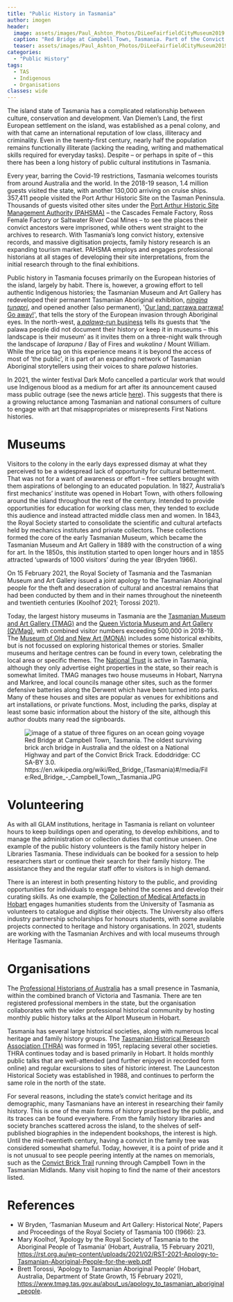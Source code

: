 ```yaml
---
title: "Public History in Tasmania"
author: imogen
header:
  image: assets/images/Paul_Ashton_Photos/DiLeeFairfieldCityMuseum2019.jpeg
  caption: "Red Bridge at Campbell Town, Tasmania. Part of the Convict Brick Trail. Edoddridge: CC BY-SA 3.0."
  teaser: assets/images/Paul_Ashton_Photos/DiLeeFairfieldCityMuseum2019.jpeg
categories:
  - "Public History"
tags:
  - TAS
  - Indigenous
  - Organisations
classes: wide
---
```

The island state of Tasmania has a complicated relationship between culture, conservation and development. Van Diemen’s Land, the first European settlement on the island, was established as a penal colony, and with that came an international reputation of low class, illiteracy and criminality. Even in the twenty-first century, nearly half the population remains functionally illiterate (lacking the reading, writing and mathematical skills required for everyday tasks). Despite – or perhaps in spite of – this there has been a long history of public cultural institutions in Tasmania.

Every year, barring the Covid-19 restrictions, Tasmania welcomes tourists from around Australia and the world. In the 2018-19 season, 1.4 million guests visited the state, with another 130,000 arriving on cruise ships. 357,411 people visited the Port Arthur Historic Site on the Tasman Peninsula. Thousands of guests visited other sites under the [Port Arthur Historic Site Management Authority (PAHSMA)](https://portarthur.org.au/about-us/) – the Cascades Female Factory, Ross Female Factory or Saltwater River Coal Mines – to see the places their convict ancestors were imprisoned, while others went straight to the archives to research. With Tasmania’s long convict history, extensive records, and massive digitisation projects, family history research is an expanding tourism market. PAHSMA employs and engages professional historians at all stages of developing their site interpretations, from the initial research through to the final exhibitions.

Public history in Tasmania focuses primarily on the European histories of the island, largely by habit. There is, however, a growing effort to tell authentic Indigenous histories; the Tasmanian Museum and Art Gallery has redeveloped their permanent Tasmanian Aboriginal exhibition, *[ningina tunapri](https://www.tmag.tas.gov.au/whats_on/exhibitions/longterm/ningina_tunapri)*, and opened another (also permanent), '[Our land: parrawa parrawa! Go away!](https://www.tmag.tas.gov.au/whats_on/exhibitions/longterm/our_land_parrawa,_parrawa!_go_away!)', that tells the story of the European invasion through Aboriginal eyes. In the north-west, [a *palawa*-run business](https://www.wukalinawalk.com.au.) tells its guests that ‘the palawa people did not document their history or keep it in museums – this landscape is their museum’ as it invites them on a three-night walk through the landscape of *larapuna* / Bay of Fires and *wukalina* / Mount William.  While the price tag on this experience means it is beyond the access of most of ‘the public’, it is part of an expanding network of Tasmanian Aboriginal storytellers using their voices to share *palawa* histories.

In 2021, the winter festival Dark Mofo cancelled a particular work that would use Indigenous blood as a medium for art after its announcement caused mass public outrage (see the news article [here](https://www.theguardian.com/culture/2021/mar/23/we-made-a-mistake-dark-mofo-pulls-the-plug-on-deeply-harmful-indigenous-blood-work)). This suggests that there is a growing reluctance among Tasmanian and national consumers of culture to engage with art that misappropriates or misrepresents First Nations histories.

# Museums

Visitors to the colony in the early days expressed dismay at what they perceived to be a widespread lack of opportunity for cultural betterment. That was not for a want of awareness or effort – free settlers brought with them aspirations of belonging to an educated population. In 1827, Australia’s first mechanics’ institute was opened in Hobart Town, with others following around the island throughout the rest of the century. Intended to provide opportunities for education for working class men, they tended to exclude this audience and instead attracted middle class men and women. In 1843, the Royal Society started to consolidate the scientific and cultural artefacts held by mechanics institutes and private collectors. These collections formed the core of the early Tasmanian Museum, which became the Tasmanian Museum and Art Gallery in 1889 with the construction of a wing for art. In the 1850s, this institution started to open longer hours and in 1855 attracted ‘upwards of 1000 visitors’ during the year (Bryden 1966).

On 15 February 2021, the Royal Society of Tasmania and the Tasmanian Museum and Art Gallery issued a joint apology to the Tasmanian Aboriginal people for the theft and desecration of cultural and ancestral remains that had been conducted by them and in their names throughout the nineteenth and twentieth centuries (Koolhof 2021; Torossi 2021).

Today, the largest history museums in Tasmania are the [Tasmanian Museum and Art Gallery (TMAG)](https://www.tmag.tas.gov.au/) and the [Queen Victoria Museum and Art Gallery (QVMag)](https://www.qvmag.tas.gov.au/Home), with combined visitor numbers exceeding 500,000 in 2018-19. The [Museum of Old and New Art (MONA)](https://mona.net.au/) includes some historical exhibits, but is not focussed on exploring historical themes or stories. Smaller museums and heritage centres can be found in every town, celebrating the local area or specific themes. The [National Trust](https://www.nationaltrust.org.au/) is active in Tasmania, although they only advertise eight properties in the state, so their reach is somewhat limited. TMAG manages two house museums in Hobart, Narryna and Markree, and local councils manage other sites, such as the former defensive batteries along the Derwent which have been turned into parks. Many of these houses and sites are popular as venues for exhibitions and art installations, or private functions. Most, including the parks, display at least some basic information about the history of the site, although this author doubts many read the signboards.

<figure>
  <img src="{{ site.baseurl }}/assets/images/Bridge_Edoddridge_3.0.jpg" alt="image of a statue of three figures on an ocean going voyage">
  <figcaption>Red Bridge at Campbell Town, Tasmania. The oldest surviving brick arch bridge in Australia and the oldest on a National Highway and part of the Convict Brick Track. Edoddridge: CC SA-BY 3.0. https://en.wikipedia.org/wiki/Red_Bridge_(Tasmania)#/media/File:Red_Bridge_-_Campbell_Town,_Tasmania.JPG</figcaption>
</figure>

# Volunteering

As with all GLAM institutions, heritage in Tasmania is reliant on volunteer hours to keep buildings open and operating, to develop exhibitions, and to manage the administration or collection duties that continue unseen. One example of the public history volunteers is the  family history helper in Libraries Tasmania. These individuals can be booked for a session to help researchers start or continue their search for their family history. The assistance they and the regular staff offer to visitors is in high demand.

There is an interest in both presenting history to the public, and providing opportunities for individuals to engage behind the scenes and develop their curating skills. As one example, the [Collection of Medical Artefacts in Hobart](https://www.medicalmuseum.org.au/) engages humanities students from the University of Tasmania as volunteers to catalogue and digitise their objects. The University also offers industry partnership scholarships for honours students, with some available projects connected to heritage and history organisations. In 2021, students are working with the Tasmanian Archives and with local museums through Heritage Tasmania.

# Organisations

The [Professional Historians of Australia](https://www.phavic.org.au/) has a small presence in Tasmania, within the combined branch of Victoria and Tasmania. There are ten registered professional members in the state, but the organisation collaborates with the wider professional historical community by hosting monthly public history talks at the Allport Museum in Hobart.

Tasmania has several large historical societies, along with numerous local heritage and family history groups. The [Tasmanian Historical Research Association (THRA)](https://www.thra.org.au/) was formed in 1951, replacing several other societies. THRA continues today and is based primarily in Hobart. It holds monthly public talks that are well-attended (and further enjoyed in recorded form online) and regular excursions to sites of historic interest. The Launceston Historical Society was established in 1988, and continues to perform the same role in the north of the state.

For several reasons, including the state’s convict heritage and its demographic, many Tasmanians have an interest in researching their family history. This is one of the main forms of history practised by the public, and its traces can be found everywhere. From the family history libraries and society branches scattered across the island, to the shelves of self-published biographies in the independent bookshops, the interest is high. Until the mid-twentieth century, having a convict in the family tree was considered somewhat shameful. Today, however, it is a point of pride and it is not unusual to see people peering intently at the names on memorials, such as the [Convict Brick Trail](https://www.northernmidlands.tas.gov.au/community/news-events/monuments-memorials-and-artwork/convict-bricks-database) running through Campbell Town in the Tasmanian Midlands. Many visit hoping to find the name of their ancestors listed.

# References
- W Bryden, ‘Tasmanian Museum and Art Gallery: Historical Note’, Papers and Proceedings of the Royal Society of Tasmania 100 (1966): 23.
- Mary Koolhof, ‘Apology by the Royal Society of Tasmania to the Aboriginal People of Tasmania’ (Hobart, Australia, 15 February 2021), https://rst.org.au/wp-content/uploads/2021/02/RST-2021-Apology-to-Tasmanian-Aboriginal-People-for-the-web.pdf
- Brett Torossi, ‘Apology to Tasmanian Aboriginal People’ (Hobart, Australia, Department of State Growth, 15 February 2021), https://www.tmag.tas.gov.au/about_us/apology_to_tasmanian_aboriginal_people.
